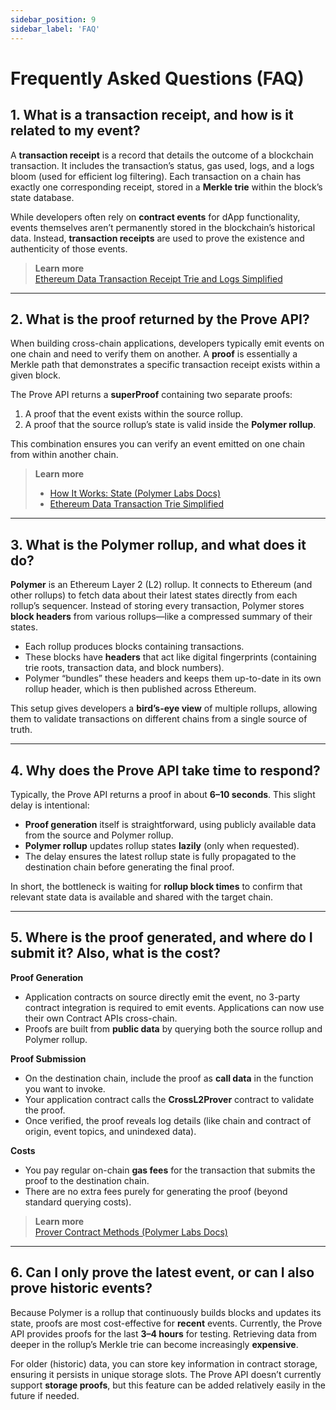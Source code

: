 ```yaml
---
sidebar_position: 9
sidebar_label: 'FAQ'
---
```


# Frequently Asked Questions (FAQ)

## 1. What is a transaction receipt, and how is it related to my event?
A **transaction receipt** is a record that details the outcome of a blockchain transaction. It includes the transaction’s status, gas used, logs, and a logs bloom (used for efficient log filtering). Each transaction on a chain has exactly one corresponding receipt, stored in a **Merkle trie** within the block’s state database.

While developers often rely on **contract events** for dApp functionality, events themselves aren’t permanently stored in the blockchain’s historical data. Instead, **transaction receipts** are used to prove the existence and authenticity of those events.

> **Learn more**  
> [Ethereum Data Transaction Receipt Trie and Logs Simplified](https://medium.com/coinmonks/ethereum-data-transaction-receipt-trie-and-logs-simplified-30e3ae8dc3cf)

---

## 2. What is the proof returned by the Prove API?
When building cross-chain applications, developers typically emit events on one chain and need to verify them on another. A **proof** is essentially a Merkle path that demonstrates a specific transaction receipt exists within a given block.

The Prove API returns a **superProof** containing two separate proofs:

1. A proof that the event exists within the source rollup.  
2. A proof that the source rollup’s state is valid inside the **Polymer rollup**.

This combination ensures you can verify an event emitted on one chain from within another chain.

> **Learn more**  
> - [How It Works: State (Polymer Labs Docs)](https://docs.polymerlabs.org/docs/learn/how-it-works/state)  
> - [Ethereum Data Transaction Trie Simplified](https://medium.com/coinmonks/ethereum-data-transaction-trie-simplified-795483ff3929)

---

## 3. What is the Polymer rollup, and what does it do?
**Polymer** is an Ethereum Layer 2 (L2) rollup. It connects to Ethereum (and other rollups) to fetch data about their latest states directly from each rollup’s sequencer. Instead of storing every transaction, Polymer stores **block headers** from various rollups—like a compressed summary of their states.

- Each rollup produces blocks containing transactions.  
- These blocks have **headers** that act like digital fingerprints (containing trie roots, transaction data, and block numbers).  
- Polymer “bundles” these headers and keeps them up-to-date in its own rollup header, which is then published across Ethereum.

This setup gives developers a **bird’s-eye view** of multiple rollups, allowing them to validate transactions on different chains from a single source of truth.

---

## 4. Why does the Prove API take time to respond?
Typically, the Prove API returns a proof in about **6–10 seconds**. This slight delay is intentional:

- **Proof generation** itself is straightforward, using publicly available data from the source and Polymer rollup.  
- **Polymer rollup** updates rollup states **lazily** (only when requested).  
- The delay ensures the latest rollup state is fully propagated to the destination chain before generating the final proof.

In short, the bottleneck is waiting for **rollup block times** to confirm that relevant state data is available and shared with the target chain.

---

## 5. Where is the proof generated, and where do I submit it? Also, what is the cost?
**Proof Generation**  
- Application contracts on source directly emit the event, no 3-party contract integration is required to emit events. Applications can now use their own Contract APIs cross-chain. 
- Proofs are built from **public data** by querying both the source rollup and Polymer rollup.  

**Proof Submission**  
- On the destination chain, include the proof as **call data** in the function you want to invoke.  
- Your application contract calls the **CrossL2Prover** contract to validate the proof.  
- Once verified, the proof reveals log details (like chain and contract of origin, event topics, and unindexed data).

**Costs**  
- You pay regular on-chain **gas fees** for the transaction that submits the proof to the destination chain.  
- There are no extra fees purely for generating the proof (beyond standard querying costs).

> **Learn more**  
> [Prover Contract Methods (Polymer Labs Docs)](https://docs.polymerlabs.org/docs/build/prove-api/prover-contract#methods)

---

## 6. Can I only prove the latest event, or can I also prove historic events?
Because Polymer is a rollup that continuously builds blocks and updates its state, proofs are most cost-effective for **recent** events. Currently, the Prove API provides proofs for the last **3–4 hours** for testing. Retrieving data from deeper in the rollup’s Merkle trie can become increasingly **expensive**.

For older (historic) data, you can store key information in contract storage, ensuring it persists in unique storage slots. The Prove API doesn’t currently support **storage proofs**, but this feature can be added relatively easily in the future if needed.

